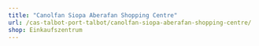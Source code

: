 ```yaml
---
title: "Canolfan Siopa Aberafan Shopping Centre"
url: /cas-talbot-port-talbot/canolfan-siopa-aberafan-shopping-centre/
shop: Einkaufszentrum
---
```

